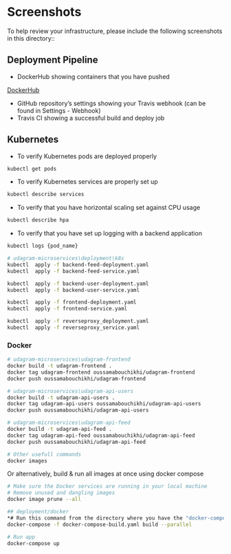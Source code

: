 # Screenshots

To help review your infrastructure, please include the following screenshots in this directory::

## Deployment Pipeline

- DockerHub showing containers that you have pushed

[DockerHub](dockerhub.png)

- GitHub repository’s settings showing your Travis webhook (can be found in Settings - Webhook)
- Travis CI showing a successful build and deploy job

## Kubernetes

- To verify Kubernetes pods are deployed properly

```bash
kubectl get pods
```

- To verify Kubernetes services are properly set up

```bash
kubectl describe services
```

- To verify that you have horizontal scaling set against CPU usage

```bash
kubectl describe hpa
```

- To verify that you have set up logging with a backend application

```bash
kubectl logs {pod_name}
```

```bash
# udagram-microservices\deployment\k8s
kubectl  apply -f backend-feed-deployment.yaml
kubectl  apply -f backend-feed-service.yaml

kubectl  apply -f backend-user-deployment.yaml
kubectl  apply -f backend-user-service.yaml

kubectl  apply -f frontend-deployment.yaml
kubectl  apply -f frontend-service.yaml

kubectl  apply -f reverseproxy_deployment.yaml
kubectl  apply -f reverseproxy_service.yaml

```

### Docker

```bash
# udagram-microservices\udagram-frontend
docker build -t udagram-frontend .
docker tag udagram-frontend oussamabouchikhi/udagram-frontend
docker push oussamabouchikhi/udagram-frontend

# udagram-microservices\udagram-api-users
docker build -t udagram-api-users .
docker tag udagram-api-users oussamabouchikhi/udagram-api-users
docker push oussamabouchikhi/udagram-api-users

# udagram-microservices\udagram-api-feed
docker build -t udagram-api-feed .
docker tag udagram-api-feed oussamabouchikhi/udagram-api-feed
docker push oussamabouchikhi/udagram-api-feed

# Other usefull commands
docker images
```

Or alternatively, build & run all images at once using docker compose

```bash
# Make sure the Docker services are running in your local machine
# Remove unused and dangling images
docker image prune --all

## deployment/docker
*# Run this command from the directory where you have the "docker-compose-build.yaml" file present*
docker-compose -f docker-compose-build.yaml build --parallel

# Run app
docker-compose up
```
